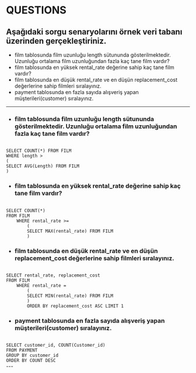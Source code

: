 # QUESTIONS

## Aşağıdaki sorgu senaryolarını örnek veri tabanı üzerinden gerçekleştiriniz.

- film tablosunda film uzunluğu length sütununda gösterilmektedir. Uzunluğu ortalama film uzunluğundan fazla kaç tane film vardır?
- film tablosunda en yüksek rental_rate değerine sahip kaç tane film vardır?
- film tablosunda en düşük rental_rate ve en düşün replacement_cost değerlerine sahip filmleri sıralayınız.
- payment tablosunda en fazla sayıda alışveriş yapan müşterileri(customer) sıralayınız.


---

- ### film tablosunda film uzunluğu length sütununda gösterilmektedir. Uzunluğu ortalama film uzunluğundan fazla kaç tane film vardır?

<code> 
SELECT COUNT(*) FROM FILM 
WHERE length >
(
SELECT AVG(Length) FROM FILM
)
</code>



- ### film tablosunda en yüksek rental_rate değerine sahip kaç tane film vardır?

<code>
SELECT COUNT(*) 
FROM FILM 
	WHERE rental_rate >=
		(
		SELECT MAX(rental_rate) FROM FILM
		)
</code>



- ### film tablosunda en düşük rental_rate ve en düşün replacement_cost değerlerine sahip filmleri sıralayınız.

<code> 
SELECT rental_rate, replacement_cost
FROM FILM 
	WHERE rental_rate =
		(
		SELECT MIN(rental_rate) FROM FILM
		)
		ORDER BY replacement_cost ASC LIMIT 1
</code>



- ### payment tablosunda en fazla sayıda alışveriş yapan müşterileri(customer) sıralayınız.

<code> 
SELECT customer_id, COUNT(Customer_id)
FROM PAYMENT
GROUP BY customer_id 
ORDER BY COUNT DESC
</code>
---